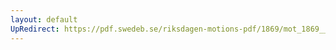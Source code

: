 ```yaml
---
layout: default
UpRedirect: https://pdf.swedeb.se/riksdagen-motions-pdf/1869/mot_1869__ak__00114/mot_1869__ak__00114_003.pdf
---
```

